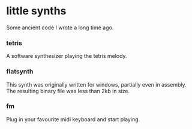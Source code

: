 little synths
=============

Some ancient code I wrote a long time ago.

### tetris ###
A software synthesizer playing the tetris melody.

### flatsynth ###
This synth was originally written for windows, partially even in assembly.
The resulting binary file was less than 2kb in size.

### fm ###
Plug in your favourite midi keyboard and start playing.

